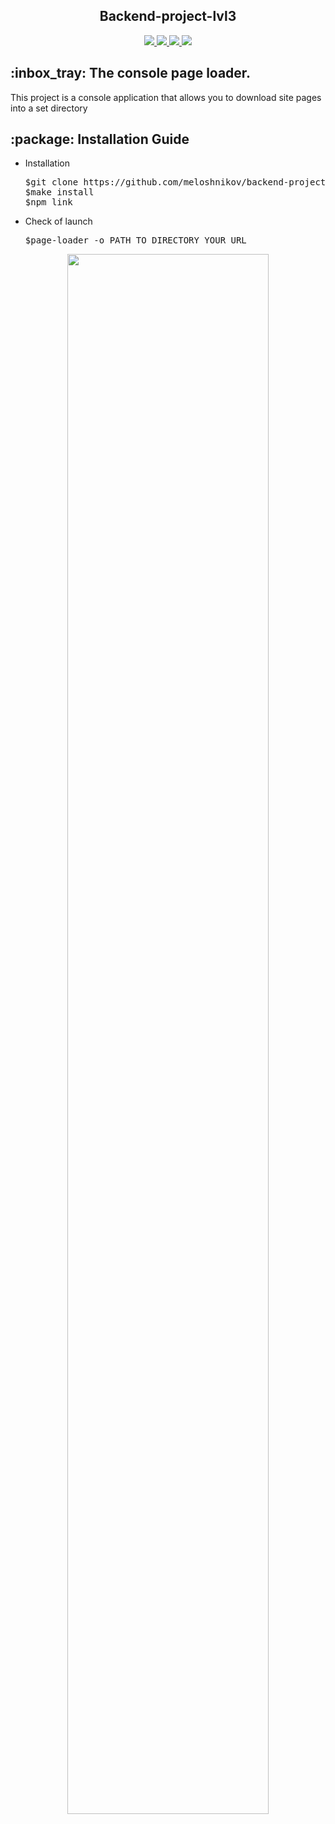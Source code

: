 <h2 align="center"> Backend-project-lvl3 </h2>

<div align="center">
	<a href="https://github.com/meloshnikov/backend-project-4/actions">
		<img src="https://github.com/meloshnikov/backend-project-4/workflows/hexlet-check/badge.svg" />
	</a>
  <a href="https://github.com/meloshnikov/backend-project-4/actions">
		<img src="https://github.com/meloshnikov/backend-project-4/workflows/linter-check/badge.svg" />
	</a>
  <a href="https://codeclimate.com/github/meloshnikov/backend-project-4/maintainability">
		<img src="https://api.codeclimate.com/v1/badges/f51e94bcbbed5ae60f7f/maintainability" />
	</a>
	<a href="https://codeclimate.com/github/meloshnikov/backend-project-4/test_coverage">
		<img src="https://api.codeclimate.com/v1/badges/f51e94bcbbed5ae60f7f/test_coverage" />
	</a>
</div>

<h2>:inbox_tray: The console page loader.</h2>
	<p>This project is a console application that allows you to download site pages into a set directory</p>


<h2>:package: Installation Guide </h2>
		<ul>
		  <li>
		  	<p>Installation</p>
		  	</li>
		  	<pre>$git clone https://github.com/meloshnikov/backend-project-4.git</br>$make install</br>$npm link</pre>
		  <li> <p>Check of launch </p>
		  	</li>
		  	<pre>$page-loader -o PATH_TO_DIRECTORY YOUR_URL</pre>
		</ul>
		<p align="center">
		<a href="https://asciinema.org/a/603355" target="_blank"><img src="https://asciinema.org/a/603355.svg" width="80%" /></a>
		</p>
